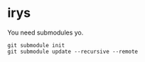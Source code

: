 # irys

You need submodules yo.

```cli
git submodule init
git submodule update --recursive --remote
```